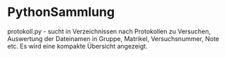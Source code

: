 # PythonSammlung

protokoll.py - sucht in Verzeichnissen nach Protokollen zu Versuchen, Auswertung der Dateinamen in Gruppe, Matrikel, Versuchsnummer, Note etc. Es wird eine kompakte Übersicht angezeigt.
